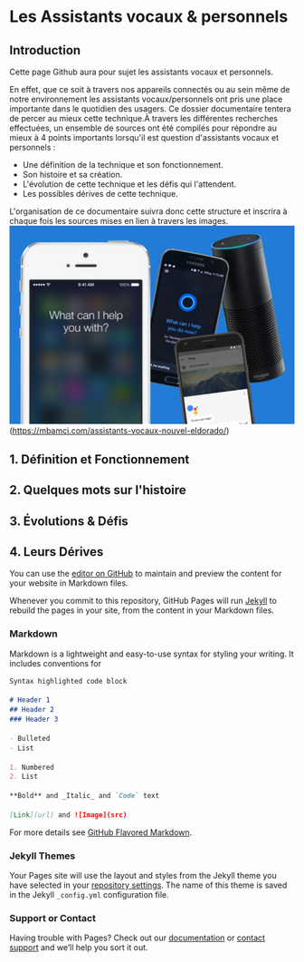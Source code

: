 # Les Assistants vocaux & personnels 
## Introduction
Cette page Github aura pour sujet les assistants vocaux et personnels.

En effet, que ce soit à travers nos appareils connectés ou au sein même de notre environnement les assistants vocaux/personnels ont pris une place importante dans le quotidien des usagers.
Ce dossier documentaire tentera de percer au mieux cette technique.À travers les différentes recherches effectuées, un ensemble de sources ont été compilés pour répondre au mieux à 4 points importants lorsqu'il est question d'assistants vocaux et personnels : 
- Une définition de la technique et son fonctionnement.
- Son histoire et sa création.
- L'évolution de cette technique et les défis qui l'attendent.
- Les possibles dérives de cette technique.

L'organisation de ce documentaire suivra donc cette structure et inscrira à chaque fois les sources mises en lien à travers 
les images.
![image d'accueil](Images/1.png)(https://mbamci.com/assistants-vocaux-nouvel-eldorado/) 


## 1. Définition et Fonctionnement 

## 2. Quelques mots sur l'histoire 
## 3. Évolutions & Défis 
## 4. Leurs Dérives


You can use the [editor on GitHub](https://github.com/FarahMrbt/assperso/edit/master/index.md) to maintain and preview the content for your website in Markdown files.

Whenever you commit to this repository, GitHub Pages will run [Jekyll](https://jekyllrb.com/) to rebuild the pages in your site, from the content in your Markdown files.

### Markdown

Markdown is a lightweight and easy-to-use syntax for styling your writing. It includes conventions for

```markdown
Syntax highlighted code block

# Header 1
## Header 2
### Header 3

- Bulleted
- List

1. Numbered
2. List

**Bold** and _Italic_ and `Code` text

[Link](url) and ![Image](src)
```

For more details see [GitHub Flavored Markdown](https://guides.github.com/features/mastering-markdown/).

### Jekyll Themes

Your Pages site will use the layout and styles from the Jekyll theme you have selected in your [repository settings](https://github.com/FarahMrbt/assperso/settings). The name of this theme is saved in the Jekyll `_config.yml` configuration file.

### Support or Contact

Having trouble with Pages? Check out our [documentation](https://help.github.com/categories/github-pages-basics/) or [contact support](https://github.com/contact) and we’ll help you sort it out.

